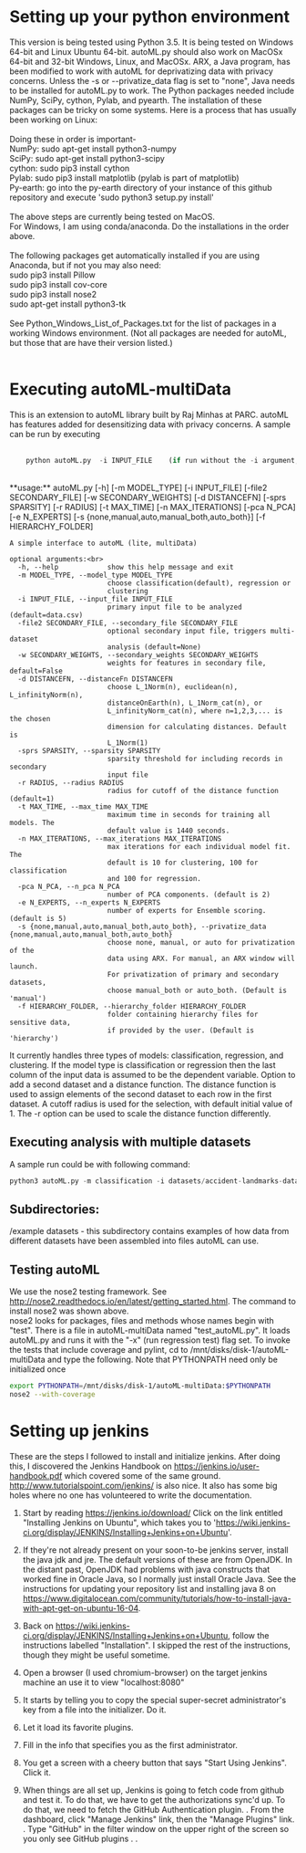 #  Setting up your python environment	
This version is being tested using Python 3.5.
 It is being tested on Windows 64-bit and Linux Ubuntu 64-bit.  autoML.py should also work on MacOSx 64-bit
and 32-bit Windows, Linux, and MacOSx.  ARX, a Java program, has been modified to work with autoML for deprivatizing data with privacy concerns.  Unless the -s or --privatize_data flag is set to "none", Java needs to be installed for autoML.py to work.
The Python packages needed include NumPy, SciPy, cython, Pylab, and pyearth.  The installation of these
packages can be tricky on some systems.  Here is a process that has usually been working on Linux:<br>
<br>
Doing these in order is important-<br>
NumPy:    sudo apt-get install python3-numpy<br>
SciPy:    sudo apt-get install python3-scipy<br>
cython:   sudo pip3 install cython<br>
Pylab:    sudo pip3 install matplotlib  (pylab is part of matplotlib)<br>
Py-earth: go into the py-earth directory of your instance of this github repository and execute 'sudo python3 setup.py install'<br>
<br>
The above steps are currently being tested on MacOS.<br>
For Windows, I am using conda/anaconda.  Do the installations in the order above.  
<br>
The following packages get automatically installed if you are using Anaconda, but if not you may also need:<br>
    	  sudo pip3 install Pillow<br>
	  sudo pip3 install cov-core<br>
	  sudo pip3 install nose2<br>
	  sudo apt-get install python3-tk<br>
	  <br>
See Python_Windows_List_of_Packages.txt for the list of packages in a working Windows environment. (Not all packages are needed for autoML, but those that are have their version listed.)
<br>
<br>
# Executing autoML-multiData
This is an extension to autoML library built by Raj Minhas at PARC. 
autoML has features added for desensitizing data with privacy concerns.
A sample can be run by executing<br>
<br>
``` python
    python autoML.py  -i INPUT_FILE    (if run without the -i argument, it will run the time series data in data.csv)
```
<br>
    **usage:** autoML.py [-h] [-m MODEL_TYPE] [-i INPUT_FILE] [-file2 SECONDARY_FILE]
                     [-w SECONDARY_WEIGHTS] [-d DISTANCEFN] [-sprs SPARSITY]
                     [-r RADIUS] [-t MAX_TIME] [-n MAX_ITERATIONS] [-pca N_PCA]
                     [-e N_EXPERTS] [-s {none,manual,auto,manual_both,auto_both}]
                     [-f HIERARCHY_FOLDER]
    
    A simple interface to autoML (lite, multiData)
    
    optional arguments:<br>
      -h, --help            show this help message and exit
      -m MODEL_TYPE, --model_type MODEL_TYPE
                            choose classification(default), regression or
                            clustering
      -i INPUT_FILE, --input_file INPUT_FILE
                            primary input file to be analyzed (default=data.csv)
      -file2 SECONDARY_FILE, --secondary_file SECONDARY_FILE
                            optional secondary input file, triggers multi-dataset
                            analysis (default=None)
      -w SECONDARY_WEIGHTS, --secondary_weights SECONDARY_WEIGHTS
                            weights for features in secondary file, default=False
      -d DISTANCEFN, --distanceFn DISTANCEFN
                            choose L_1Norm(n), euclidean(n), L_infinityNorm(n),
                            distanceOnEarth(n), L_1Norm_cat(n), or
                            L_infinityNorm_cat(n), where n=1,2,3,... is the chosen
                            dimension for calculating distances. Default is
                            L_1Norm(1)
      -sprs SPARSITY, --sparsity SPARSITY
                            sparsity threshold for including records in secondary
                            input file
      -r RADIUS, --radius RADIUS
                            radius for cutoff of the distance function (default=1)
      -t MAX_TIME, --max_time MAX_TIME
                            maximum time in seconds for training all models. The
                            default value is 1440 seconds.
      -n MAX_ITERATIONS, --max_iterations MAX_ITERATIONS
                            max iterations for each individual model fit. The
                            default is 10 for clustering, 100 for classification
                            and 100 for regression.
      -pca N_PCA, --n_pca N_PCA
                            number of PCA components. (default is 2)
      -e N_EXPERTS, --n_experts N_EXPERTS
                            number of experts for Ensemble scoring. (default is 5)
      -s {none,manual,auto,manual_both,auto_both}, --privatize_data {none,manual,auto,manual_both,auto_both}
                            choose none, manual, or auto for privatization of the
                            data using ARX. For manual, an ARX window will launch.
                            For privatization of primary and secondary datasets,
                            choose manual_both or auto_both. (Default is 'manual')
      -f HIERARCHY_FOLDER, --hierarchy_folder HIERARCHY_FOLDER
                            folder containing hierarchy files for sensitive data,
                            if provided by the user. (Default is 'hierarchy')

It currently handles three types of models: classification, regression, and
clustering. If the model type is classification or regression then the last
column of the input data is assumed to be the dependent variable. Option to
add a second dataset and a distance function. The distance function is used to
assign elements of the second dataset to each row in the first dataset. A
cutoff radius is used for the selection, with default initial value of 1. The
-r option can be used to scale the distance function differently. 

##  Executing analysis with multiple datasets

A sample run could be with following command:

``` python
python3 autoML.py -m classification -i datasets/accident-landmarks-dataset/primary.data.csv -file2 datasets/accident-landmarks-dataset/secondary.data.csv -sprs 0.1 -r 1000 -d distanceOnEarth(2) -s none -t 300
```
	
## Subdirectories:
/example datasets - this subdirectory contains examples of how data from different 
datasets have been assembled into files autoML can use. 

## Testing autoML

We use the nose2 testing framework.  See http://nose2.readthedocs.io/en/latest/getting_started.html.  The command to install nose2 was shown above.<br>
nose2 looks for packages, files and methods whose names begin with "test".  There is a file in autoML-multiData
named "test_autoML.py".  It loads autoML.py and runs it with the "-x" (run regression test) flag set.  To invoke the tests that include coverage and pylint, cd to /mnt/disks/disk-1/autoML-multiData and type the following.  Note that PYTHONPATH need only be initialized once<br>
``` sh
export PYTHONPATH=/mnt/disks/disk-1/autoML-multiData:$PYTHONPATH
nose2 --with-coverage
```
# Setting up jenkins

These are the steps I followed to install and initialize jenkins.  After doing this, I discovered the Jenkins Handbook on https://jenkins.io/user-handbook.pdf which covered some of the same ground.  http://www.tutorialspoint.com/jenkins/ is also nice.  It also has some big holes where no one has volunteered to write the documentation.

1. Start by reading https://jenkins.io/download/  Click on the link entitled "Installing Jenkins on Ubuntu", which takes you to 'https://wiki.jenkins-ci.org/display/JENKINS/Installing+Jenkins+on+Ubuntu'.

2. If they're not already present on your soon-to-be jenkins server, install the java jdk and jre.  The default versions of these are from OpenJDK.  In the distant past, OpenJDK had problems with java constructs that worked fine in Oracle Java, so I normally just install Oracle Java.  See the instructions for updating your repository list and installing java 8 on https://www.digitalocean.com/community/tutorials/how-to-install-java-with-apt-get-on-ubuntu-16-04.

3. Back on https://wiki.jenkins-ci.org/display/JENKINS/Installing+Jenkins+on+Ubuntu, follow the instructions labelled "Installation".  I skipped the rest of the instructions, though they might be useful sometime.

4. Open a browser (I used chromium-browser) on the target jenkins machine an use it to view "localhost:8080"

5. It starts by telling you to copy the special super-secret administrator's key from a file into the initializer.  Do it.

6. Let it load its favorite plugins.

7. Fill in the info that specifies you as the first administrator.

8. You get a screen with a cheery button that says "Start Using Jenkins".  Click it.

9. When things are all set up, Jenkins is going to fetch code from github and test it.  To do that, we have to get the authorizations sync'd up.  To do that, we need to fetch the GitHub Authentication plugin.
. From the dashboard, click "Manage Jenkins" link, then the "Manage Plugins" link.
. Type "GitHub" in the filter window on the upper right of the screen so you only see GitHub plugins
. 
. 
	
